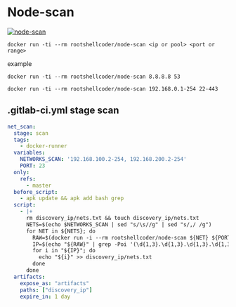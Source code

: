 # Node-scan

[![node-scan](https://github.com/RootShell-coder/codespaces-node-scan/actions/workflows/docker-image.yml/badge.svg)](https://github.com/RootShell-coder/codespaces-node-scan/actions/workflows/docker-image.yml)

`docker run -ti --rm rootshellcoder/node-scan <ip or pool> <port or range>`

example

`docker run -ti --rm rootshellcoder/node-scan 8.8.8.8 53`

`docker run -ti --rm rootshellcoder/node-scan 192.168.0.1-254 22-443`

## .gitlab-ci.yml stage scan

```yml
net_scan:
  stage: scan
  tags:
    - docker-runner
  variables:
    NETWORKS_SCAN: '192.168.100.2-254, 192.168.200.2-254'
    PORT: 23
  only:
    refs:
      - master
  before_script:
    - apk update && apk add bash grep
  script:
    - |+
      rm discovery_ip/nets.txt && touch discovery_ip/nets.txt
      NETS=$(echo $NETWORKS_SCAN | sed "s/\s//g" | sed "s/,/ /g")
      for NET in ${NETS}; do
        RAW=$(docker run -i --rm rootshellcoder/node-scan ${NET} ${PORT})
        IP=$(echo "${RAW}" | grep -Poi '(\d{1,3}.\d{1,3}.\d{1,3}.\d{1,3})' | uniq | sort)
        for i in "${IP}"; do
          echo "${i}" >> discovery_ip/nets.txt
        done
      done
  artifacts:
    expose_as: "artifacts"
    paths: ["discovery_ip"]
    expire_in: 1 day
```
